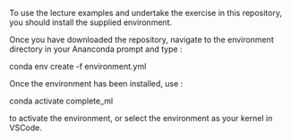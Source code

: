 To use the lecture examples and undertake the exercise in this repository, you should install the supplied environment.

Once you have downloaded the repository, navigate to the environment directory in your Ananconda prompt and type :

conda env create -f environment.yml

Once the environment has been installed, use :

conda activate complete_ml

to activate the environment, or select the environment as your kernel in VSCode.
